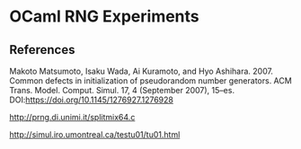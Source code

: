 OCaml RNG Experiments
=====================

References
----------

Makoto Matsumoto, Isaku Wada, Ai Kuramoto, and Hyo Ashihara. 2007. Common
defects in initialization of pseudorandom number generators. ACM Trans. Model.
Comput. Simul. 17, 4 (September 2007), 15–es.
DOI:https://doi.org/10.1145/1276927.1276928

http://prng.di.unimi.it/splitmix64.c

http://simul.iro.umontreal.ca/testu01/tu01.html
